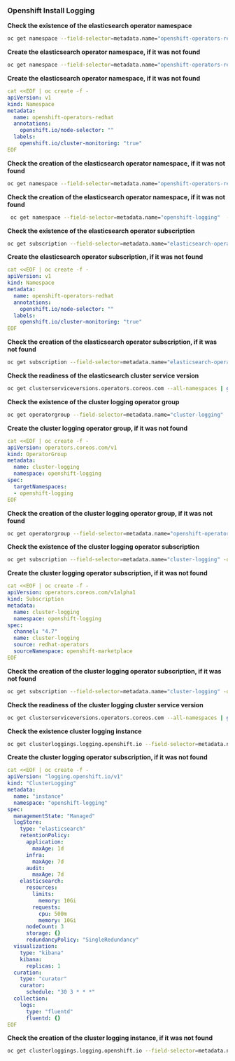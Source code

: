 
### Openshift Install Logging

**Check the existence of the elasticsearch operator namespace**
```bash
oc get namespace --field-selector=metadata.name="openshift-operators-redhat"  -o=jsonpath="{.items[*]['metadata.name']}"
```
**Create the elasticsearch operator namespace, if it was not found**
```bash
oc get namespace --field-selector=metadata.name="openshift-operators-redhat"  -o=jsonpath="{.items[*]['metadata.name']}"
```
**Create the elasticsearch operator namespace, if it was not found**
```yaml
cat <<EOF | oc create -f -
apiVersion: v1
kind: Namespace
metadata:
  name: openshift-operators-redhat 
  annotations:
    openshift.io/node-selector: ""
  labels:
    openshift.io/cluster-monitoring: "true"
EOF
```
**Check the creation of the elasticsearch operator namespace, if it was not found**
```bash
oc get namespace --field-selector=metadata.name="openshift-operators-redhat"  -o=jsonpath="{.items[*]['metadata.name']}" -n openshift-operators-redhat
```
**Check the creation of the elasticsearch operator namespace, if it was not found**
```bash
 oc get namespace --field-selector=metadata.name="openshift-logging"  -o=jsonpath="{.items[*]['metadata.name']}" -n openshift-operators-redhat
```
**Check the existence of the elasticsearch operator subscription**
```bash
oc get subscription --field-selector=metadata.name="elasticsearch-operator" -o=jsonpath="{.items[*]['metadata.name']}" -n openshift-operators-redhat
```
**Create the elasticsearch operator subscription, if it was not found**
```yaml
cat <<EOF | oc create -f -
apiVersion: v1
kind: Namespace
metadata:
  name: openshift-operators-redhat 
  annotations:
    openshift.io/node-selector: ""
  labels:
    openshift.io/cluster-monitoring: "true"
EOF
```
**Check the creation of the elasticsearch operator subscription, if it was not found**
```bash
oc get subscription --field-selector=metadata.name="elasticsearch-operator" -o=jsonpath="{.items[*]['metadata.name']}" -n openshift-operators-redhat
```
**Check the readiness of the elasticsearch cluster service version**
```bash
oc get clusterserviceversions.operators.coreos.com --all-namespaces | grep -i succeeded | grep 'elasticsearch-operator' | wc -l
```
**Check the existence of the cluster logging operator group**
```bash
oc get operatorgroup --field-selector=metadata.name="cluster-logging"  -o=jsonpath="{.items[*]['metadata.name']}" -n openshift-logging
```
**Create the cluster logging operator group, if it was not found**
```yaml
cat <<EOF | oc create -f -
apiVersion: operators.coreos.com/v1
kind: OperatorGroup
metadata:
  name: cluster-logging
  namespace: openshift-logging 
spec:
  targetNamespaces:
  - openshift-logging
EOF
```
**Check the creation of the cluster logging operator group, if it was not found**
```bash
oc get operatorgroup --field-selector=metadata.name="openshift-operators-redhat"  -o=jsonpath="{.items[*]['metadata.name']}" -n openshift-operators-redhat
```
**Check the existence of the cluster logging operator subscription**
```bash
oc get subscription --field-selector=metadata.name="cluster-logging" -o=jsonpath="{.items[*]['metadata.name']}" -n openshift-logging
```
**Create the cluster logging operator subscription, if it was not found**
```yaml
cat <<EOF | oc create -f -
apiVersion: operators.coreos.com/v1alpha1
kind: Subscription
metadata:
  name: cluster-logging
  namespace: openshift-logging 
spec:
  channel: "4.7" 
  name: cluster-logging
  source: redhat-operators 
  sourceNamespace: openshift-marketplace
EOF
```
**Check the creation of the cluster logging operator subscription, if it was not found**
```bash
oc get subscription --field-selector=metadata.name="cluster-logging" -o=jsonpath="{.items[*]['metadata.name']}" -n openshift-logging
```
**Check the readiness of the cluster logging cluster service version**
```bash
oc get clusterserviceversions.operators.coreos.com --all-namespaces | grep -i succeeded | grep 'clusterlogging'
```
**Check the existence cluster logging instance**
```bash
oc get clusterloggings.logging.openshift.io --field-selector=metadata.name=instance -o=jsonpath="{.items[*]['metadata.name']}" -n openshift-logging
```
**Create the cluster logging operator subscription, if it was not found**
```yaml
cat <<EOF | oc create -f -
apiVersion: "logging.openshift.io/v1"
kind: "ClusterLogging"
metadata:
  name: "instance"
  namespace: "openshift-logging"
spec:
  managementState: "Managed"  
  logStore:
    type: "elasticsearch"  
    retentionPolicy: 
      application:
        maxAge: 1d
      infra:
        maxAge: 7d
      audit:
        maxAge: 7d
    elasticsearch:
      resources:
        limits:
          memory: 10Gi
        requests:
          cpu: 500m
          memory: 10Gi
      nodeCount: 3
      storage: {}
      redundancyPolicy: "SingleRedundancy"
  visualization:
    type: "kibana"  
    kibana:
      replicas: 1
  curation:
    type: "curator"
    curator:
      schedule: "30 3 * * *" 
  collection:
    logs:
      type: "fluentd"  
      fluentd: {}
EOF
```
**Check the creation of the cluster logging instance, if it was not found**
```bash
oc get clusterloggings.logging.openshift.io --field-selector=metadata.name=instance -o=jsonpath="{.items[*]['metadata.name']}" -n openshift-logging
```
